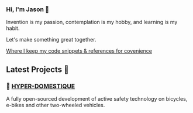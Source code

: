 ### Hi, I'm Jason 👋

Invention is my passion, contemplation is my hobby, and learning is my habit.

Let's make something great together.

[Where I keep my code snippets & references for covenience](https://tensorturtle.github.io/)

## Latest Projects 🎨

### 🚴‍ [HYPER-DOMESTIQUE](https://github.com/neuroquantifier/hyper-domestique)

A fully open-sourced development of active safety technology on bicycles, e-bikes and other two-wheeled vehicles. 


<!--
**neuroquantifier/neuroquantifier** is a ✨ _special_ ✨ repository because its `README.md` (this file) appears on your GitHub profile.

Here are some ideas to get you started:

- 🔭 I’m currently working on ...
- 🌱 I’m currently learning ...
- 👯 I’m looking to collaborate on ...
- 🤔 I’m looking for help with ...
- 💬 Ask me about ...
- 📫 How to reach me: ...
- 😄 Pronouns: ...
- ⚡ Fun fact: ...
-->

